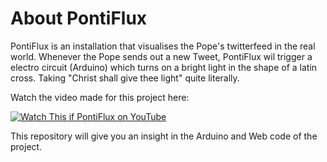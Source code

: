 # About PontiFlux
PontiFlux is an installation that visualises the Pope's twitterfeed in the real world. Whenever the Pope sends out a new Tweet, PontiFlux wil trigger a electro circuit (Arduino) which turns on a bright light in the shape of a latin cross. Taking "Christ shall give thee light" quite literally. 

Watch the video made for this project here:

[![Watch This if PontiFlux on YouTube](http://img.youtube.com/vi/j4Djp-W4zPU/0.jpg)](http://www.youtube.com/watch?v=j4Djp-W4zPU)

This repository will give you an insight in the Arduino and Web code of the project.

